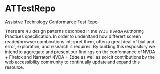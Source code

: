 # ATTestRepo
Assistive Technology Conformance Test Repo

There are 40 design patterns described in the W3C's ARIA Authoring Practices specification. In order to understand  how different screen reader/browser combinations interpret them, often a great deal of trial and error, exploration, and research is required.  By building this respository we intend to aggregate and present our findings on the conformance of NVDA + Firefox and Narrator/ NVDA + Edge as well as solicit contributions by the web accessibility community to continually update and expand this resource. 

